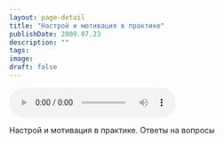 ```yaml
---
layout: page-detail
title: "Настрой и мотивация в практике"
publishDate: 2009.07.23
description: ""
tags:
image:
draft: false
---
```


<audio title="2009.07.23 - Настрой и мотивация в практике.mp3" src="https://filer-api.advayta.org/v1.0/public/files/74190" controls=""></audio>

 Настрой и мотивация в практике. Ответы на вопросы   

  
